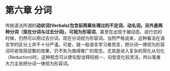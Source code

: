# 第六章 分词

传统语法所谓的**动状词(Verbals)包含前两章处理过的不定词、动名词。另外是两种分词（现在分词与过去分词)，可视为形容词**。甚至在出现于被动态、进行式的时候，仍然可以把过去分词、现在分词视为形容词。当然严格说来，这种看法在语言学的区分上并不十分严谨。可是，就一般语言学习者而言，把分词一律视为形容词可收驾简驭繁的效果，仍不失为值得推广的观念。尤其是进入复杂的简化从句化（Reduction)时，这种观念可以使句型诠释较统一、句型变化较灵活，所以笔者大力主张把分词一律视为形容词。